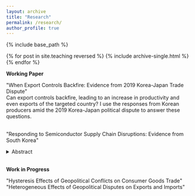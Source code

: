 ```yaml
---
layout: archive
title: "Research"
permalink: /research/
author_profile: true
---
```


{% include base_path %}

{% for post in site.teaching reversed %}
  {% include archive-single.html %}
{% endfor %}

**Working Paper**<br>
<div style="margin-bottom: 1px;"></div>
<span class="indent">"When Export Controls Backfire: Evidence from 2019 Korea-Japan Trade Dispute"</span><br>
<div class="abstract">
  Can export controls backfire, leading to an increase in productivity and even exports of the targeted country? I use the responses from Korean producers amid the 2019 Korea-Japan political dispute to answer these questions.</div><br>
  
<span class="indent">"Responding to Semiconductor Supply Chain Disruptions: Evidence from South Korea"</span><br>
<details>
  <summary>Abstract</summary>
  <p class="abstract">
    How might semiconductor producers respond to the possibility of restricted access to key imported intermediate goods? And how might this response vary across inputs? I use the response from Korean semiconductor producers amid the 2019 Korea-Japan political dispute to answer these questions. In July 2019, Japan announced potential export controls on South Korea for three key semiconductor inputs, leaving implementation to Japanese officials. Although no export restrictions were applied in practice, the announcement itself triggered uncertainty over the global supply chain, leading to drastically different responses from Korean producers across the three targeted inputs. I present a model featuring two adjustment margins&mdash;inventories and global sourcing decisions&mdash;with heterogeneity across inputs in the initial share of sourcing from Japan. I show that the calibrated model matches the heterogeneous patterns across the three inputs, suggesting that these two adjustment margins played an important role in practice. Using the model, I also solve for how Korean producers would have responded had Japan extended its export controls to other key semiconductor inputs. These counterfactual responses align with actual responses, indicating that semiconductor producers feared an extension of Japanese export controls.
  </p>
</details>
<br>


**Work in Progress**<br>
<div style="margin-bottom: 1px;"></div>
<span class="indent">"Hysteresis Effects of Geopolitical Conflicts on Consumer Goods Trade"</span><br>
<span class="indent">"Heterogeneous Effects of Geopolitical Disputes on Exports and Imports"</span><br>

